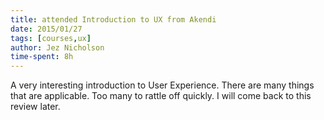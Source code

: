 ```yaml
---
title: attended Introduction to UX from Akendi
date: 2015/01/27
tags: [courses,ux]
author: Jez Nicholson
time-spent: 8h
---
```

​​​A very interesting introduction to User Experience. There are many things that are applicable. Too many to rattle off quickly. I will come back to this review later.